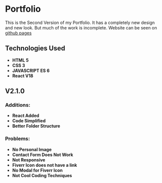# Portfolio

This is the Second Version of my Portfolio. It has a completely new design and new look.
But much of the work is incomplete.
Website can be seen on [github pages](https://saabk.github.io/portfolio/)

## Technologies Used

- **HTML 5**
- **CSS 3**
- **JAVASCRIPT ES 6**
- **React V18**

## V2.1.0

### Additions:

- **React Added**
- **Code Simplified**
- **Better Folder Structure**

### Problems:

- **No Personal Image**
- **Contact Form Does Not Work**
- **Not Responsive**
- **Fiverr Icon does not have a link**
- **No Modal for Fiverr Icon**
- **Not Cool Coding Techniques**
